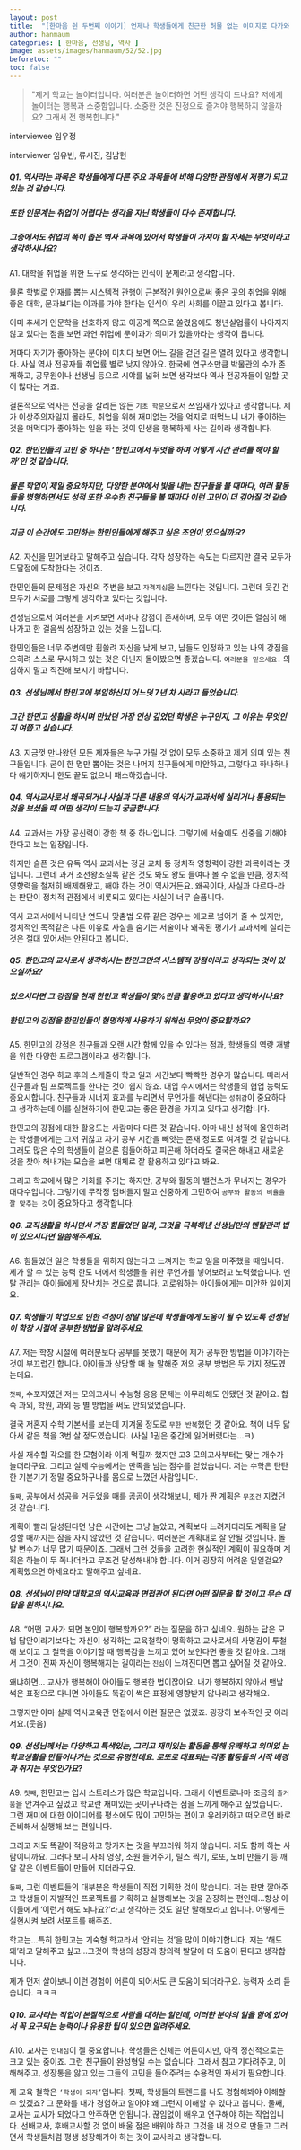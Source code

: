 ```yaml
---
layout: post
title:  "[한마음 쉰 두번째 이야기] 언제나 학생들에게 친근한 허물 없는 이미지로 다가와 주시는 '임우정 선생님'"
author: hanmaum
categories: [ 한마음, 선생님, 역사 ]
image: assets/images/hanmaum/52/52.jpg
beforetoc: ""
toc: false
---
```


> "제게 학교는 놀이터입니다. 여러분은 놀이터하면 어떤 생각이 드나요? 저에게 놀이터는 행복과 소중함입니다. 소중한 것은 진정으로 즐겨야 행복하지 않을까요? 그래서 전 행복합니다." 


interviewee 임우정

interviewer 임유빈, 류시진, 김남현


##### Q1. 역사라는 과목은 학생들에게 다른 주요 과목들에 비해 다양한 관점에서 저평가 되고 있는 것 같습니다. 
##### 또한 인문계는 취업이 어렵다는 생각을 지닌 학생들이 다수 존재합니다.
##### 그중에서도 취업의 폭이 좁은 역사 과목에 있어서 학생들이 가져야 할 자세는 무엇이라고 생각하시나요?

A1. 대학을 취업을 위한 도구로 생각하는 인식이 문제라고 생각합니다. 

물론 학벌로 인재를 뽑는 시스템적 관행이 근본적인 원인으로써 좋은 곳의 취업을 위해 좋은 대학, 문과보다는 이과를 가야 한다는 인식이 우리 사회를 이끌고 있다고 봅니다. 

이미 추세가 인문학을 선호하지 않고 이공계 쪽으로 쏠렸음에도 청년실업률이 나아지지 않고 있다는 점을 보면 과연 취업에 문이과가 의미가 있을까라는 생각이 듭니다. 

저마다 자기가 좋아하는 분야에 미치다 보면 어느 길을 걷던 길은 열려 있다고 생각합니다. 사실 역사 전공자들 취업률 별로 낮지 않아요. 한국에 연구소만큼 박물관의 수가 존재하고, 공무원이나 선생님 등으로 시야를 넓혀 보면 생각보다 역사 전공자들이 일할 곳이 많다는 거죠. 

결론적으로 역사는 전공을 살리든 않든 `기초 학문`으로서 쓰임새가 있다고 생각합니다. 제가 이상주의자일지 몰라도, 취업을 위해 재미없는 것을 억지로 떠먹느니 내가 좋아하는 것을 떠먹다가 좋아하는 일을 하는 것이 인생을 행복하게 사는 길이라 생각합니다.

##### Q2. 한민인들의 고민 중 하나는 ‘한민고에서 무엇을 하며 어떻게 시간 관리를 해야 할까’인 것 같습니다. 
##### 물론 학업이 제일 중요하지만, 다양한 분야에서 빛을 내는 친구들을 볼 때마다, 여러 활동들을 병행하면서도 성적 또한 우수한 친구들을 볼 때마다 이런 고민이 더 깊어질 것 같습니다. 
##### 지금 이 순간에도 고민하는 한민인들에게 해주고 싶은 조언이 있으실까요?

A2. 자신을 믿어보라고 말해주고 싶습니다. 각자 성장하는 속도는 다르지만 결국 모두가 도달점에 도착한다는 것이죠. 

한민인들의 문제점은 자신의 주변을 보고 `자격지심`을 느낀다는 것입니다. 그런데 웃긴 건 모두가 서로를 그렇게 생각하고 있다는 것입니다. 

선생님으로서 여러분을 지켜보면 저마다 강점이 존재하며, 모두 어떤 것이든 열심히 해나가고 한 걸음씩 성장하고 있는 것을 느낍니다. 

한민인들은 너무 주변에만 휩쓸려 자신을 낮게 보고, 남들도 인정하고 있는 나의 강점을 오히려 스스로 무시하고 있는 것은 아닌지 돌아봤으면 좋겠습니다. `여러분을 믿으세요.` 의심하지 말고 직진해 보시기 바랍니다.

##### Q3.  선생님께서 한민고에 부임하신지 어느덧 7년 차 시라고 들었습니다. 
##### 그간 한민고 생활을 하시며 만났던 가장 인상 깊었던 학생은 누구인지, 그 이유는 무엇인지 여쭙고 싶습니다.

A3.  지금껏 만나왔던 모든 제자들은 누구 가릴 것 없이 모두 소중하고 제게 의미 있는 친구들입니다. 굳이 한 명만 뽑아는 것은 나머지 친구들에게 미안하고, 그렇다고 하나하나 다 얘기하자니 한도 끝도 없으니 패스하겠습니다.

##### Q4. 역사교사로서 왜곡되거나 사실과 다른 내용의 역사가 교과서에 실리거나 통용되는 것을 보셨을 때 어떤 생각이 드는지 궁금합니다.

A4. 교과서는 가장 공신력이 강한 책 중 하나입니다. 그렇기에 서술에도 신중을 기해야한다고 보는 입장입니다. 

하지만 슬픈 것은 유독 역사 교과서는 정권 교체 등 정치적 영향력이 강한 과목이라는 것입니다. 그런데 과거 조선왕조실록 같은 것도 봐도 왕도 들여다 볼 수 없을 만큼, 정치적 영향력을 철저히 배제해왔고, 해야 하는 것이 역사거든요. 왜곡이다, 사실과 다르다-라는 판단이 정치적 관점에서 비롯되고 있다는 사실이 너무 슬픕니다. 

역사 교과서에서 나타난 연도나 맞춤법 오류 같은 경우는 애교로 넘어가 줄 수 있지만, 정치적인 목적같은 다른 이유로 사실을 숨기는 서술이나 왜곡된 평가가 교과서에 실리는 것은 절대 있어서는 안된다고 봅니다.

##### Q5.  한민고의 교사로서 생각하시는 한민고만의 시스템적 강점이라고 생각되는 것이 있으실까요? 
##### 있으시다면 그 강점을 현재 한민고 학생들이 몇%만큼 활용하고 있다고 생각하시나요? 
##### 한민고의 강점을 한민인들이 현명하게 사용하기 위해선 무엇이 중요할까요?

A5.  한민고의 강점은 친구들과 오랜 시간 함께 있을 수 있다는 점과, 학생들의 역량 개발을 위한 다양한 프로그램이라고 생각합니다. 

일반적인 경우 하교 후의 스케줄이 학교 일과 시간보다 빡빡한 경우가 많습니다. 따라서 친구들과 팀 프로젝트를 한다는 것이 쉽지 않죠. 대입 수시에서는 학생들의 협업 능력도 중요시합니다. 친구들과 시너지 효과를 누리면서 무언가를 해낸다는 `성취감`이 중요하다고 생각하는데 이를 실현하기에 한민고는 좋은 환경을 가지고 있다고 생각합니다. 

한민고의 강점에 대한 활용도는 사람마다 다른 것 같습니다. 아마 내신 성적에 올인하려는 학생들에게는 그저 귀찮고 자기 공부 시간을 빼앗는 존재 정도로 여겨질 것 같습니다. 그래도 많은 수의 학생들이 겉으론 힘들어하고 피곤해 하더라도 결국은 해내고 새로운 것을 찾아 해내가는 모습을 보면 대체로 잘 활용하고 있다고 봐요. 

그리고 학교에서 많은 기회를 주기는 하지만, 공부와 활동의 밸런스가 무너지는 경우가 대다수입니다. 그렇기에 무작정 덤벼들지 말고 신중하게 고민하여 `공부와 활동의 비율을 잘 맞추는 것`이 중요하다고 생각합니다.

##### Q6. 교직생활을 하시면서 가장 힘들었던 일과, 그것을 극복해낸 선생님만의 멘탈관리 법이 있으시다면 말씀해주세요.

A6. 힘들었던 일은 학생들을 위하지 않는다고 느껴지는 학교 일을 마주했을 때입니다. 제가 할 수 있는 능력 한도 내에서 학생들을 위한 무언가를 넣어보려고 노력했습니다. 멘탈 관리는 아이들에게 장난치는 것으로 풉니다. 괴로워하는 아이들에게는 미안한 일이지요. 

##### Q7. 학생들이 학업으로 인한 걱정이 정말 많은데 학생들에게 도움이 될 수 있도록 선생님이 학창 시절에 공부한 방법을 알려주세요.

A7. 저는 학창 시절에 여러분보다 공부를 못했기 때문에 제가 공부한 방법을 이야기하는 것이 부끄럽긴 합니다. 아이들과 상담할 때 늘 말해준 저의 공부 방법은 두 가지 정도였는데요.
 
 `첫째`, 수포자였던 저는 모의고사나 수능형 응용 문제는 아무리해도 안됐던 것 같아요. 합숙 과외, 학원, 과외 등 별 방법을 써도 안되었었습니다. 
 
 결국 저혼자 수학 기본서를 보는데 지겨울 정도로 `무한 반복`했던 것 같아요. 책이 너무 닳아서 같은 책을 3번 살 정도였습니다. (사실 1권은 중간에 잃어버렸다는...ㅋ) 
 
 사실 재수할 각오를 한 모험이라 이게 먹힐까 했지만 고3 모의고사부터는 맞는 개수가 늘더라구요. 그리고 실제 수능에서는 만족을 넘는 점수를 얻었습니다. 저는 수학은 탄탄한 기본기가 정말 중요하구나를 몸으로 느꼈던 사람입니다. 


 `둘째`, 공부에서 성공을 거두었을 때를 곰곰이 생각해보니, 제가 짠 계획은 `무조건` 지켰던 것 같습니다. 
 
 계획이 빨리 달성된다면 남은 시간에는 그냥 놀았고, 계획보다 느려지더라도 계획을 달성할 때까지는 잠을 자지 않았던 것 같습니다. 여러분은 계획대로 잘 안될 것입니다. 돌발 변수가 너무 많기 때문이죠. 그래서 그런 것들을 고려한 현실적인 계획이 필요하며 계획은 하늘이 두 쪽나더라고 무조건 달성해내야 합니다. 이거 굉장히 어려운 일일걸요? 계획했으면 하세요라고 말해주고 싶네요.

##### Q8. 선생님이 만약 대학교의 역사교육과 면접관이 된다면 어떤 질문을 할 것이고 무슨 대답을 원하시나요.

A8. “어떤 교사가 되면 본인이 행복할까요?” 라는 질문을 하고 싶네요. 원하는 답은 모법 답안이라기보다는 자신이 생각하는 교육철학이 명확하고 교사로서의 사명감이 투철해 보이고 그 철학을 이야기할 때 행복감을 느끼고 있어 보인다면 좋을 것 같아요. 그래서 그것이 진짜 자신이 행복해지는 길이라는 `진심`이 느껴진다면 뽑고 싶어질 것 같아요. 

왜냐하면... 교사가 행복해야 아이들도 행복한 법이잖아요. 내가 행복하지 않아서 맨날 썩은 표정으로 다니면 아이들도 똑같이 썩은 표정에 영향받지 않나라고 생각해요.

그렇지만 아마 실제 역사교육관 면접에서 이런 질문은 없겠죠. 굉장히 보수적인 곳 이라서요.(웃음)

##### Q9. 선생님께서는 다양하고 특색있는, 그리고 재미있는 활동을 통해 유쾌하고 의미있 는 학교생활을 만들어나가는 것으로 유명한데요. 로또로 대표되는 각종 활동들의 시작 배경과 취지는 무엇인가요?

A9.  `첫째`, 한민고는 입시 스트레스가 많은 학교입니다. 그래서 이벤트로나마 조금의 `즐거움`을 안겨주고 싶었고 학교란 재미있는 곳이구나라는 점을 느끼게 해주고 싶었습니다. 그런 재미에 대한 아이디어를 평소에도 많이 고민하는 편이고 유레카하고 떠오르면 바로 준비해서 실행해 보는 편입니다. 

그리고 저도 똑같이 적용하고 망가지는 것을 부끄러워 하지 않습니다. 저도 함께 하는 사람이니까요. 그러다 보니 사죄 영상, 소원 들어주기, 릴스 찍기, 로또, 노비 만들기 등 깨알 같은 이벤트들이 만들어 지더라구요.

`둘째`, 그런 이벤트들의 대부분은 학생들이 직접 기획한 것이 많습니다. 저는 판만 깔아주고 학생들이 자발적인 프로젝트를 기획하고 실행해보는 것을 권장하는 편인데...항상 아이들에게 ‘이런거 해도 되나요?’라고 생각하는 것도 일단 말해보라고 합니다. 어떻게든 실현시켜 보려 서포트를 해주죠.

학교는...특히 한민고는 기숙형 학교라서 ‘안되는 것’을 많이 이야기합니다. 저는 ‘해도 돼’라고 말해주고 싶고...그것이 학생의 성장과 창의력 발달에 더 도움이 된다고 생각합니다. 

제가 먼저 살아보니 이런 경험이 어른이 되어서도 큰 도움이 되더라구요. 능력자 소리 듣습니다. ㅋㅋㅋ

##### Q10. 교사라는 직업이 본질적으로 사람을 대하는 일인데, 이러한 분야의 일을 함에 있어서 꼭 요구되는 능력이나 유용한 팁이 있으면 알려주세요.

A10. 교사는 `인내심`이 젤 중요합니다. 학생들은 신체는 어른이지만, 아직 정신적으로는 크고 있는 중이죠. 그런 친구들이 완성형일 수는 없습니다. 그래서 참고 기다려주고, 이해해주고, 성장통을 앓고 있는 그들의 고민을 들어주려는 수용적인 자세가 필요합니다.

제 교육 철학은 `‘학생이 되자’`입니다. 
첫째, 학생들의 트렌드를 나도 경험해봐야 이해할 수 있겠죠? 그 문화를 내가 경험하고 알아야 왜 그런지 이해할 수 있다고 봅니다. 
둘째, 교사는 교사가 되었다고 안주하면 안됩니다. 끊임없이 배우고 연구해야 하는 직업입니다. 선배교사, 후배교사할 것 없이 배울 점은 배워야 하고 그것을 내 것으로 만들고 그러면서 학생들처럼 평생 성장해가야 하는 것이 교사라고 생각합니다.  
